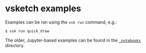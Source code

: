 # vsketch examples

Examples can be ran using the `vsk run` command, e.g.:

```
$ vsk run quick_draw
```

The older, Jupyter-based examples can be found in the [`_notebooks`](_notebooks) directory.
